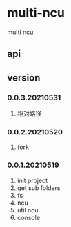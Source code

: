 # multi-ncu
multi ncu

## api


## version
### 0.0.3.20210531
1. 相对路径

### 0.0.2.20210520
1. fork

### 0.0.1.20210519
1. init project
2. get sub folders
3. fs
4. ncu
5. util ncu
6. console

